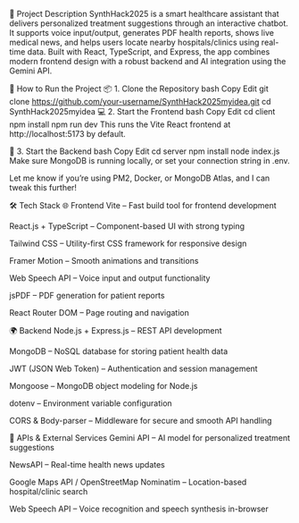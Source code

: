 🧠 Project Description
SynthHack2025 is a smart healthcare assistant that delivers personalized treatment suggestions through an interactive chatbot. It supports voice input/output, generates PDF health reports, shows live medical news, and helps users locate nearby hospitals/clinics using real-time data. Built with React, TypeScript, and Express, the app combines modern frontend design with a robust backend and AI integration using the Gemini API.

🚀 How to Run the Project
📦 1. Clone the Repository
bash
Copy
Edit
git clone https://github.com/your-username/SynthHack2025myidea.git
cd SynthHack2025myidea
💻 2. Start the Frontend
bash
Copy
Edit
cd client
npm install
npm run dev
This runs the Vite React frontend at http://localhost:5173 by default.

🧪 3. Start the Backend
bash
Copy
Edit
cd server
npm install
node index.js
Make sure MongoDB is running locally, or set your connection string in .env.

Let me know if you’re using PM2, Docker, or MongoDB Atlas, and I can tweak this further!

🛠️ Tech Stack
🌐 Frontend
Vite – Fast build tool for frontend development

React.js + TypeScript – Component-based UI with strong typing

Tailwind CSS – Utility-first CSS framework for responsive design

Framer Motion – Smooth animations and transitions

Web Speech API – Voice input and output functionality

jsPDF – PDF generation for patient reports

React Router DOM – Page routing and navigation

🌍 Backend
Node.js + Express.js – REST API development

MongoDB – NoSQL database for storing patient health data

JWT (JSON Web Token) – Authentication and session management

Mongoose – MongoDB object modeling for Node.js

dotenv – Environment variable configuration

CORS & Body-parser – Middleware for secure and smooth API handling

🔗 APIs & External Services
Gemini API – AI model for personalized treatment suggestions

NewsAPI – Real-time health news updates

Google Maps API / OpenStreetMap Nominatim – Location-based hospital/clinic search

Web Speech API – Voice recognition and speech synthesis in-browser

